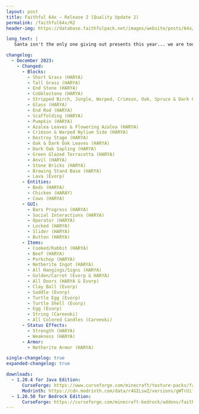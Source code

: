 ```yaml
---
layout: post
title: Faithful 64x – Release 2 (Quality Update 2)
permalink: /faithful64x/R2
header-img: https://database.faithfulpack.net/images/website/posts/64x/R2.jpg

long_text: |
   Santa isn't the only one giving out presents this year... we are too with a new Faithful 64x update! This update focuses on quality, revamping a ton of older textures. From cobblestone to green glazed terracotta, both basics and new content are covered.

changelog:
  - December 2023:
    - Changed:
      - Blocks:
        - Short Grass (HARYA)
        - Tall Grass (HARYA)
        - End Stone (HARYA)
        - Cobblestone (HARYA)
        - Stripped Birch, Jungle, Warped, Crimson, Oak, Spruce & Dark Oak Logs (HARYA)
        - Glass (HARYA)
        - End Rod (HARYA)
        - Scaffolding (HARYA)
        - Pumpkin (HARYA)
        - Azalea Leaves & Flowering Azalea (HARYA)
        - Crimson & Warped Nylium Side (HARYA)
        - Destroy Stage (HARYA)
        - Oak & Dark Oak Leaves (HARYA)
        - Dark Oak Sapling (HARYA)
        - Green Glazed Terracotta (HARYA)
        - Anvil (HARYA)
        - Stone Bricks (HARYA)
        - Brewing Stand Base (HARYA)
        - Lava (Evorp)
      - Entities:
        - Beds (HARYA)
        - Chicken (HARAY)
        - Cows (HARYA)
      - GUI:
        - Bars Progress (HARYA)
        - Social Interactions (HARYA)
        - Operator (HARYA)
        - Locked (HARYA)
        - Slider (HARYA)
        - Button (HARYA)
      - Items:
        - Cooked/Rabbit (HARYA)
        - Beef (HARYA)
        - Porkchop (HARYA)
        - Netherite Ingot (HARYA)
        - All Hangings/Signs (HARYA)
        - Golden/Carrot (Evorp & HARYA)
        - All Doors (HARYA & Evorp)
        - Clay Ball (Evorp)
        - Saddle (Evorp)
        - Turtle Egg (Evorp)
        - Turtle Shell (Evorp)
        - Egg (Evorp)
        - String (Careeoki)
        - All Colored Candles (Careeoki)
      - Status Effects:
        - Strength (HARYA)
        - Weakness (HARYA)
      - Armor:
        - Netherite Armor (HARYA)

single-changelog: true
expanded-changelog: true

downloads:
  - 1.20.4 for Java Edition:
      CurseForge: https://www.curseforge.com/minecraft/texture-packs/faithful-64x/download/4932567
      Modrinth: https://cdn.modrinth.com/data/r4GILswZ/versions/gWTrUifI/Faithful%2064x.zip
  - 1.20.50 for Bedrock Edition:
      CurseForge: https://curseforge.com/minecraft-bedrock/addons/faithful-64x-bedrock/download/4932602
---
```

